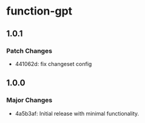 # function-gpt

## 1.0.1

### Patch Changes

- 441062d: fix changeset config

## 1.0.0

### Major Changes

- 4a5b3af: Initial release with minimal functionality.
